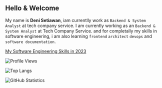 ## Hello & Welcome

My name is **Deni Setiawan**, iam currentlly work as `Backend & System Analyst` at tech company service. 
I am currently working as an `Backend & System Analyst` at Tech Company Service. and for completally my skills in software engineering, i am also learning `frontend` `architect` `devops` and `software documentation`.

[My Software Engineering Skills in 2023](https://github.com/denitiawan/denitiawan/blob/main/my-softwareengineering-skills-2023.md)

![Profile Views](https://komarev.com/ghpvc/?username=denitiawan&label=Profile%20Views&color=0e75b6&style=flat)

![Top Langs](https://github-readme-stats.vercel.app/api/top-langs/?username=denitiawan&layout=compact)

![GitHub Statistics](https://github-readme-stats.vercel.app/api?username=denitiawan&show_icons=true)





